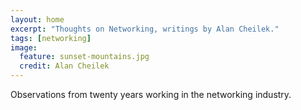 ```yaml
---
layout: home
excerpt: "Thoughts on Networking, writings by Alan Cheilek."
tags: [networking]
image:
  feature: sunset-mountains.jpg
  credit: Alan Cheilek
---
```

Observations from twenty years working in the networking industry.
